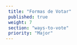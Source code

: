 ```yaml
---
 title: "Formas de Votar"
 published: true
 weight: 7
 section: "ways-to-vote"
 priority: "Major"
---
```


